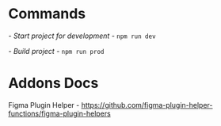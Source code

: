 <h1>Commands</h1>

*- Start project for development -*
`npm run dev`

*- Build project -*
`npm run prod`


<h1>Addons Docs</h1>

Figma Plugin Helper - https://github.com/figma-plugin-helper-functions/figma-plugin-helpers
